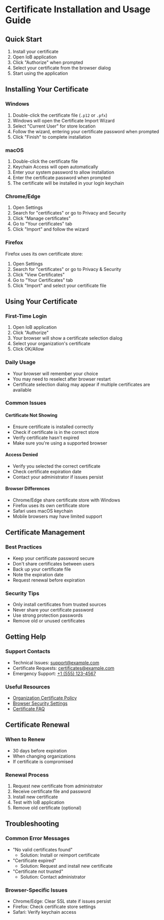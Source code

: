 # Certificate Installation and Usage Guide

## Quick Start

1. Install your certificate
2. Open IoB application
3. Click "Authorize" when prompted
4. Select your certificate from the browser dialog
5. Start using the application

## Installing Your Certificate

### Windows

1. Double-click the certificate file (`.p12` or `.pfx`)
2. Windows will open the Certificate Import Wizard
3. Select "Current User" for store location
4. Follow the wizard, entering your certificate password when prompted
5. Click "Finish" to complete installation

### macOS

1. Double-click the certificate file
2. Keychain Access will open automatically
3. Enter your system password to allow installation
4. Enter the certificate password when prompted
5. The certificate will be installed in your login keychain

### Chrome/Edge

1. Open Settings
2. Search for "certificates" or go to Privacy and Security
3. Click "Manage certificates"
4. Go to "Your certificates" tab
5. Click "Import" and follow the wizard

### Firefox

Firefox uses its own certificate store:

1. Open Settings
2. Search for "certificates" or go to Privacy & Security
3. Click "View Certificates"
4. Go to "Your Certificates" tab
5. Click "Import" and select your certificate file

## Using Your Certificate

### First-Time Login

1. Open IoB application
2. Click "Authorize"
3. Your browser will show a certificate selection dialog
4. Select your organization's certificate
5. Click OK/Allow

### Daily Usage

- Your browser will remember your choice
- You may need to reselect after browser restart
- Certificate selection dialog may appear if multiple certificates are available

### Common Issues

#### Certificate Not Showing

- Ensure certificate is installed correctly
- Check if certificate is in the correct store
- Verify certificate hasn't expired
- Make sure you're using a supported browser

#### Access Denied

- Verify you selected the correct certificate
- Check certificate expiration date
- Contact your administrator if issues persist

#### Browser Differences

- Chrome/Edge share certificate store with Windows
- Firefox uses its own certificate store
- Safari uses macOS keychain
- Mobile browsers may have limited support

## Certificate Management

### Best Practices

- Keep your certificate password secure
- Don't share certificates between users
- Back up your certificate file
- Note the expiration date
- Request renewal before expiration

### Security Tips

- Only install certificates from trusted sources
- Never share your certificate password
- Use strong protection passwords
- Remove old or unused certificates

## Getting Help

### Support Contacts

- Technical Issues: [support@example.com](mailto:support@example.com)
- Certificate Requests: [certificates@example.com](mailto:certificates@example.com)
- Emergency Support: [+1 (555) 123-4567](tel:+15551234567)

### Useful Resources

- [Organization Certificate Policy](#)
- [Browser Security Settings](#)
- [Certificate FAQ](#)

## Certificate Renewal

### When to Renew

- 30 days before expiration
- When changing organizations
- If certificate is compromised

### Renewal Process

1. Request new certificate from administrator
2. Receive certificate file and password
3. Install new certificate
4. Test with IoB application
5. Remove old certificate (optional)

## Troubleshooting

### Common Error Messages

- "No valid certificates found"
  - Solution: Install or reimport certificate
- "Certificate expired"
  - Solution: Request and install new certificate
- "Certificate not trusted"
  - Solution: Contact administrator

### Browser-Specific Issues

- Chrome/Edge: Clear SSL state if issues persist
- Firefox: Check certificate store settings
- Safari: Verify keychain access
